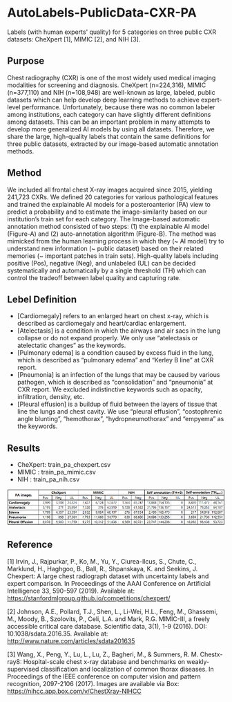 # AutoLabels-PublicData-CXR-PA
Labels (with human experts' quality) for 5 categories on three public CXR datasets: CheXpert [1], MIMIC [2], and NIH [3]. 


## Purpose
Chest radiography (CXR) is one of the most widely used medical imaging modalities for screening and diagnosis. CheXpert (n=224,316), MIMIC (n=377,110) and NIH (n=108,948) are well-known as large, labeled, public datasets which can help develop deep learning methods to achieve expert-level performance. Unfortunately, because there was no common labeler among institutions, each category can have slightly different definitions among datasets. This can be an important problem in many attempts to develop more generalized AI models by using all datasets. Therefore, we share the large, high-quality labels that contain the same definitions for three public datasets, extracted by our image-based automatic annotation methods.


## Method
We included all frontal chest X-ray images acquired since 2015, yielding 241,723 CXRs. We defined 20 categories for various pathological features and trained the explainable AI models for a posteroanterior (PA) view to predict a probability and to estimate the image-similarity based on our institution’s train set for each category. The Image-based automatic annotation method consisted of two steps: (1) the explainable AI model (Figure-A) and (2) auto-annotation algorithm (Figure-B). The method was mimicked from the human learning process in which they (~ AI model) try to understand new information (~ public dataset) based on their related memories (~ important patches in train sets). High-quality labels including positive (Pos), negative (Neg), and unlabeled (UL) can be decided systematically and automatically by a single threshold (TH) which can control the tradeoff between label quality and capturing rate.


## Lebel Definition
* [Cardiomegaly] refers to an enlarged heart on chest x-ray, which is described as cardiomegaly and heart/cardiac enlargement.
* [Atelectasis] is a condition in which the airways and air sacs in the lung collapse or do not expand properly. We only use “atelectasis or atelectatic changes” as the keywords.
* [Pulmonary edema] is a condition caused by excess fluid in the lung, which is described as “pulmonary edema” and “Kerley B line” at CXR report.
* [Pneumonia] is an infection of the lungs that may be caused by various pathogen, which is described as “consolidation” and “pneumonia” at CXR report. We excluded indistinctive keywords such as opacity, infiltration, density, etc.  
* [Pleural effusion] is a buildup of fluid between the layers of tissue that line the lungs and chest cavity. We use “pleural effusion”, “costophrenic angle blunting”, “hemothorax”, “hydropneumothorax” and “empyema” as the keywords. 


## Results

* CheXpert: train_pa_chexpert.csv
* MIMIC   : train_pa_mimic.csv
* NIH     : train_pa_nih.csv


![Alt text](./summary_table.png?raw=true "Summary about automatic labels")


## Reference
[1] Irvin, J., Rajpurkar, P., Ko, M., Yu, Y., Ciurea-Ilcus, S., Chute, C., Marklund, H., Haghgoo, B., Ball, R., Shpanskaya, K. and Seekins, J. Chexpert: A large chest radiograph dataset with uncertainty labels and expert comparison. In Proceedings of the AAAI Conference on Artificial Intelligence 33, 590-597 (2019). Available at: https://stanfordmlgroup.github.io/competitions/chexpert/

[2] Johnson, A.E., Pollard, T.J., Shen, L., Li-Wei, H.L., Feng, M., Ghassemi, M., Moody, B., Szolovits, P., Celi, L.A. and Mark, R.G. MIMIC-III, a freely accessible critical care database. Scientific data, 3(1), 1-9 (2016). DOI: 10.1038/sdata.2016.35. Available at: http://www.nature.com/articles/sdata201635

[3] Wang, X., Peng, Y., Lu, L., Lu, Z., Bagheri, M., & Summers, R. M. Chestx-ray8: Hospital-scale chest x-ray database and benchmarks on weakly-supervised classification and localization of common thorax diseases. In Proceedings of the IEEE conference on computer vision and pattern recognition, 2097-2106 (2017). Images are available via Box: https://nihcc.app.box.com/v/ChestXray-NIHCC
